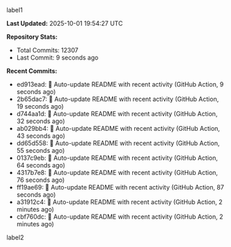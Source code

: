 
label1 
<!-- ACTIVITY_START -->
**Last Updated:** 2025-10-01 19:54:27 UTC

**Repository Stats:**
- Total Commits: 12307
- Last Commit: 9 seconds ago

**Recent Commits:**
- ed913ead: 🤖 Auto-update README with recent activity (GitHub Action, 9 seconds ago)
- 2b65dac7: 🤖 Auto-update README with recent activity (GitHub Action, 19 seconds ago)
- d744aa1d: 🤖 Auto-update README with recent activity (GitHub Action, 32 seconds ago)
- ab029bb4: 🤖 Auto-update README with recent activity (GitHub Action, 43 seconds ago)
- dd65d558: 🤖 Auto-update README with recent activity (GitHub Action, 55 seconds ago)
- 0137c9eb: 🤖 Auto-update README with recent activity (GitHub Action, 64 seconds ago)
- 4317b7e8: 🤖 Auto-update README with recent activity (GitHub Action, 76 seconds ago)
- ff19ae69: 🤖 Auto-update README with recent activity (GitHub Action, 87 seconds ago)
- a31912c4: 🤖 Auto-update README with recent activity (GitHub Action, 2 minutes ago)
- cbf760dc: 🤖 Auto-update README with recent activity (GitHub Action, 2 minutes ago)
<!-- ACTIVITY_END -->

label2
